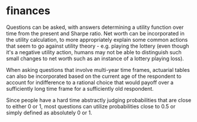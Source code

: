 # finances

Questions can be asked, with answers determining
  a utility function over time from the present
  and Sharpe ratio. Net worth can be incorporated
  in the utility calculation, to more appropriately
  explain some common actions that seem to go against
  utility theory - e.g. playing the lottery (even though
  it's a negative utility action, humans may not be
  able to distinguish such small changes to net worth
  such as an instance of a lottery playing loss).

When asking questions that involve multi-year
  time frames, actuarial tables can also be incorporated
  based on the current age of the respondent to account
  for indifference to a rational choice that would
  payoff over a sufficiently long time frame for a
  sufficiently old respondent.

Since people have a hard time abstractly judging
  probabilities that are close to either 0 or 1,
  most questions can utilize probabilities close
  to 0.5 or simply defined as absolutely 0 or 1.
